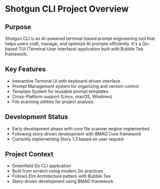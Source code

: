# Shotgun CLI Project Overview

## Purpose
Shotgun CLI is an AI-powered terminal-based prompt engineering tool that helps users craft, manage, and optimize AI prompts efficiently. It's a Go-based TUI (Terminal User Interface) application built with Bubble Tea framework.

## Key Features
- Interactive Terminal UI with keyboard-driven interface
- Prompt Management system for organizing and version control
- Template System for reusable prompt templates
- Cross-Platform support (Linux, macOS, Windows)
- File scanning utilities for project analysis

## Development Status
- Early development phase with core file scanner engine implemented
- Following story-driven development with BMAD Core framework
- Currently implementing Story 1.3 based on user request

## Project Context
- Greenfield Go CLI application
- Built from scratch using modern Go practices
- Follows Elm Architecture pattern with Bubble Tea
- Story-driven development using BMAD framework